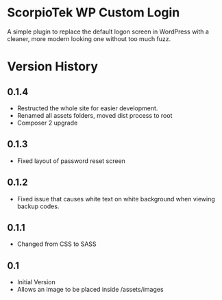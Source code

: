 # ScorpioTek WP Custom Login

A simple plugin to replace the default logon screen in WordPress with a cleaner, more modern looking one without too much fuzz.

# Version History

## 0.1.4

* Restructed the whole site for easier development.
* Renamed all assets folders, moved dist process to root
* Composer 2 upgrade

## 0.1.3

* Fixed layout of password reset screen

## 0.1.2

* Fixed issue that causes white text on white background when viewing backup codes.

## 0.1.1

* Changed from CSS to SASS

## 0.1

* Initial Version
* Allows an image to be placed inside /assets/images 

